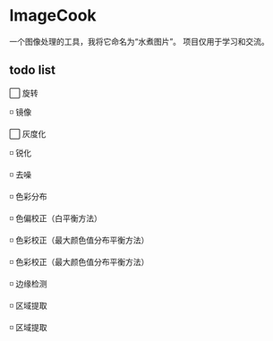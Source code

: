# ImageCook

一个图像处理的工具，我将它命名为“水煮图片”。
项目仅用于学习和交流。

## todo list

:white_large_square: 旋转

:white_medium_small_square: 镜像

:white_large_square: 灰度化

:white_medium_small_square: 锐化

:white_medium_small_square: 去噪

:white_medium_small_square: 色彩分布

:white_medium_small_square: 色偏校正（白平衡方法）

:white_medium_small_square: 色彩校正（最大颜色值分布平衡方法）

:white_medium_small_square: 色彩校正（最大颜色值分布平衡方法）

:white_medium_small_square: 边缘检测

:white_medium_small_square: 区域提取

:white_medium_small_square: 区域提取


